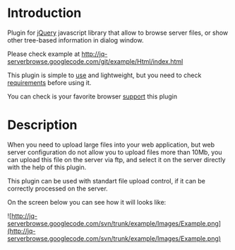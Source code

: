 # Introduction #



Plugin for [jQuery](http://jquery.com) javascript library that allow to browse server files, or show other tree-based information in dialog window.

Please check example at http://jq-serverbrowse.googlecode.com/git/example/Html/index.html

This plugin is simple to [use](Usage.md) and lightweight, but you need to check [requirements](Requirements.md) before using it.

You can check is your favorite browser [support](BrowserSupport.md) this plugin

# Description #

When you need to upload large files into your web application, but web server configuration do not allow you to upload files more than 10Mb, you can upload this file on the server via ftp, and select it on the server directly with the help of this plugin.

This plugin can be used with standart file upload control, if it can be correctly processed on the server.

On the screen below you can see how it will looks like:

![http://jq-serverbrowse.googlecode.com/svn/trunk/example/Images/Example.png](http://jq-serverbrowse.googlecode.com/svn/trunk/example/Images/Example.png)
